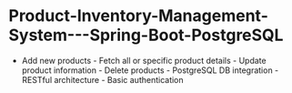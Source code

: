 # Product-Inventory-Management-System---Spring-Boot-PostgreSQL
- Add new products - Fetch all or specific product details - Update product information - Delete products - PostgreSQL DB integration - RESTful architecture - Basic authentication
